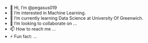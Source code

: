 - 👋 Hi, I’m @pegasus019
- 👀 I’m interested in Machine Learning.
- 🌱 I’m currently learning Data Science at University Of Greenwich.
- 💞️ I’m looking to collaborate on ...
- 📫 How to reach me ...
- ⚡ Fun fact: ...

<!---
pegasus019/pegasus019 is a ✨ special ✨ repository because its `README.md` (this file) appears on your GitHub profile.
You can click the Preview link to take a look at your changes.
--->
